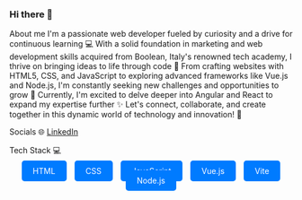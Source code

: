 ### Hi there 👋

About me 
I'm a passionate web developer fueled by curiosity and a drive for continuous learning 💻
With a solid foundation in marketing and web development skills acquired from Boolean, Italy's renowned tech academy, I thrive on bringing ideas to life through code 🤩
From crafting websites with HTML5, CSS, and JavaScript to exploring advanced frameworks like Vue.js and Node.js, I'm constantly seeking new challenges and opportunities to grow 💪
Currently, I'm excited to delve deeper into Angular and React to expand my expertise further ✨
Let's connect, collaborate, and create together in this dynamic world of technology and innovation! 🚀


Socials 🌐 
[LinkedIn](https://www.linkedin.com/in/debora-chiarelli/)

Tech Stack 💻 
<p align="center">
    <a href="#" style="padding: 10px 20px; background-color: #007bff; color: white; border-radius: 5px; text-decoration: none; margin: 0 5px;">HTML</a>
    <a href="#" style="padding: 10px 20px; background-color: #007bff; color: white; border-radius: 5px; text-decoration: none; margin: 0 5px;">CSS</a>
    <a href="#" style="padding: 10px 20px; background-color: #007bff; color: white; border-radius: 5px; text-decoration: none; margin: 0 5px;">JavaScript</a>
    <a href="#" style="padding: 10px 20px; background-color: #007bff; color: white; border-radius: 5px; text-decoration: none; margin: 0 5px;">Vue.js</a>
    <a href="#" style="padding: 10px 20px; background-color: #007bff; color: white; border-radius: 5px; text-decoration: none; margin: 0 5px;">Vite</a>
    <a href="#" style="padding: 10px 20px; background-color: #007bff; color: white; border-radius: 5px; text-decoration: none; margin: 0 5px;">Node.js</a>
</p>


